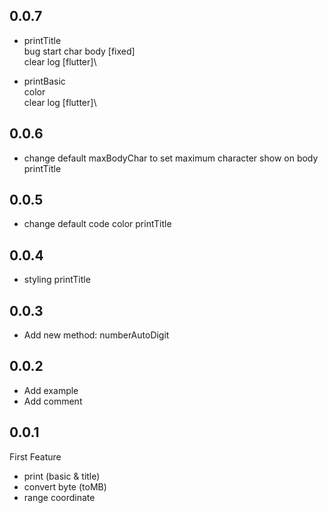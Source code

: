 ## 0.0.7

- printTitle\
bug start char body [fixed]\
clear log [flutter]\

- printBasic\
color\
clear log [flutter]\

## 0.0.6

- change default maxBodyChar to set maximum character show on body printTitle

## 0.0.5

- change default code color printTitle

## 0.0.4

- styling printTitle

## 0.0.3

- Add new method: numberAutoDigit

## 0.0.2

- Add example
- Add comment

## 0.0.1

First Feature
- print (basic & title)
- convert byte (toMB)
- range coordinate
